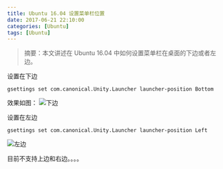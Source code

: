 ```yaml
---
title: Ubuntu 16.04 设置菜单栏位置
date: 2017-06-21 22:10:00
categories: [Ubuntu]
tags: [Ubuntu]
---
```


> 摘要：本文讲述在 Ubuntu 16.04 中如何设置菜单栏在桌面的下边或者左边。

设置在下边
```
gsettings set com.canonical.Unity.Launcher launcher-position Bottom
```
效果如图：
![下边](https://1csh1.github.io/img/ubuntu16.04-set-menubar/bottom.png)



设置在左边
```
gsettings set com.canonical.Unity.Launcher launcher-position Left
```
![左边](https://1csh1.github.io/img/ubuntu16.04-set-menubar/left.png)

目前不支持上边和右边。。。。
